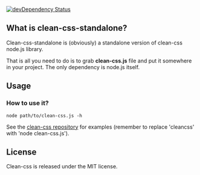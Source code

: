 [![devDependency Status](https://david-dm.org/GoalSmashers/clean-css-standalone/dev-status.png?theme=shields.io)](https://david-dm.org/GoalSmashers/clean-css-standalone#info=devDependencies)

## What is clean-css-standalone? ##

Clean-css-standalone is (obviously) a standalone version of clean-css node.js library.

That is all you need to do is to grab **clean-css.js** file and put it somewhere in your project. The only dependency is node.js itself.

## Usage ##

### How to use it? ###

    node path/to/clean-css.js -h

See the [clean-css repository](https://github.com/GoalSmashers/clean-css) for examples (remember to replace 'cleancss' with 'node clean-css.js').

## License ##

Clean-css is released under the MIT license.
